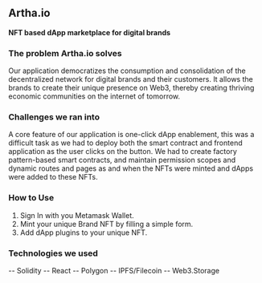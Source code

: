 ## Artha.io
**NFT based dApp marketplace for digital brands**

### The problem Artha.io solves
Our application democratizes the consumption and consolidation of the decentralized network for digital brands and their customers. It allows the brands to create their unique presence on Web3, thereby creating thriving economic communities on the internet of tomorrow.

### Challenges we ran into
A core feature of our application is one-click dApp enablement, this was a difficult task as we had to deploy both the smart contract and frontend application as the user clicks on the button. We had to create factory pattern-based smart contracts, and maintain permission scopes and dynamic routes and pages as and when the NFTs were minted and dApps were added to these NFTs.

### How to Use
1. Sign In with you Metamask Wallet. 
2. Mint your unique Brand NFT by filling a simple form. 
3. Add dApp plugins to your unique NFT.

### Technologies we used

-- Solidity
-- React
-- Polygon
-- IPFS/Filecoin
-- Web3.Storage
